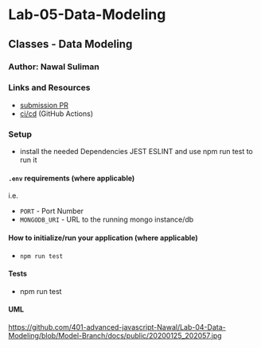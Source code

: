 # Lab-05-Data-Modeling

## Classes - Data Modeling  

### Author: Nawal Suliman 

### Links and Resources
- [submission PR](https://github.com/401-advanced-javascript-Nawal/Lab-04-Data-Modeling/pull/1)
- [ci/cd](https://github.com/401-advanced-javascript-Nawal/Lab-04-Data-Modeling/actions/runs/30539991) (GitHub Actions)

### Setup
- install the needed Dependencies JEST ESLINT and use npm run test to run it 

#### `.env` requirements (where applicable)
i.e.
- `PORT` - Port Number
- `MONGODB_URI` - URL to the running mongo instance/db

#### How to initialize/run your application (where applicable)
- `npm run test`

#### Tests
- npm run test 

#### UML
https://github.com/401-advanced-javascript-Nawal/Lab-04-Data-Modeling/blob/Model-Branch/docs/public/20200125_202057.jpg